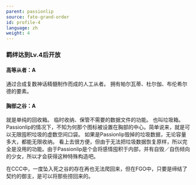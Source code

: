 ```yaml
---
parent: passionlip
source: fate-grand-order
id: profile-4
language: zh
weight: 4
---
```


### 羁绊达到Lv.4后开放

#### 高等从者：A

通过合成复数神话精髓制作而成的人工从者。
拥有帕尔瓦蒂、杜尔伽、布伦希尔德的要素。

#### 胸部之谷：A

就是单纯的回收箱。
临时收纳、保管不需要的数据文件的功能。
也叫垃圾箱。Passionlip的情况下，不知为何那个图标被设置在胸部的中心。简单说来，就是可以无限囤积垃圾的虚数空间口袋。
如果是Passionlip毁掉的垃圾数据，无论容量多大，都能无限收纳。
看上去很方便，但由于无法把垃圾数据恢复原样，所以完全是没用的功能。由于Passionlip是个会将感情囤积于内部，并有自毁／自伤倾向的少女，所以才会获得这种特殊构造吧。

在CCC中，一度坠入死之谷的存在再也无法爬回来，但在FGO中，只要是缔结了契约的御主，是可以将那些捞回来的。
